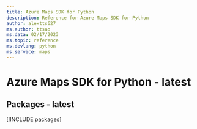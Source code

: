 ```yaml
---
title: Azure Maps SDK for Python
description: Reference for Azure Maps SDK for Python
author: alextts627
ms.author: ttsao
ms.data: 02/17/2023
ms.topic: reference
ms.devlang: python
ms.service: maps
---
```

# Azure Maps SDK for Python - latest
## Packages - latest
[!INCLUDE [packages](maps-index.md)]